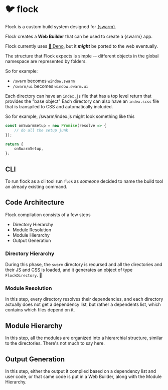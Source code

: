 # 🐦 flock

Flock is a custom build system designed for [{swarm}](https://github.com/swarm-team/swarm).

Flock creates a **Web Builder** that can be used to create a {swarm} app.

Flock currently uses [🦖 Deno](https://deno.land), but it **_might_** be ported to the web eventually.

The structure that Flock expects is simple -- different objects in the global namespace are represented by folders.

So for example:

-   `/swarm` becomes `window.swarm`
-   `/swarm/ui` becomes `window.swarm.ui`

Each directory can have an `index.js` file that has a top level return that provides the "base object"
Each directory can also have an `index.scss` file that is transpiled to CSS and automatically included.

So for example, /swarm/index.js might look something like this

```js
const onSwarmSetup = new Promise(resolve => {
	// do all the setup junk
});

return {
	onSwarmSetup,
};
```

## CLI

To run flock as a cli tool run `flok` as _someone_ decided to name the build tool an already existing command.

## Code Architecture

Flock compilation consists of a few steps

-   Directory Hierarchy
-   Module Resolution
-   Module Hierarchy
-   Output Generation

### Directory Hierarchy

During this phase, the `swarm` directory is recursed and all the directories and their JS and CSS is loaded, and it generates an object of type `FlockDirectory`. 🤯

### Module Resolution

In this step, every directory resolves their dependencies, and each directory actually does not get a dependency list, but rather a dependents list, which contains which files depend on it.

## Module Hierarchy

In this step, all the modules are organized into a hierarchial structure, similar to the directories. There's not much to say here.

## Output Generation

In this step, either the output it compiled based on a dependency list and user code, or that same code is put in a Web Builder, along with the Module Hierarchy.
